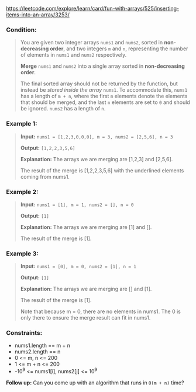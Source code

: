 https://leetcode.com/explore/learn/card/fun-with-arrays/525/inserting-items-into-an-array/3253/

### Condition:

>You are given two integer arrays `nums1` and `nums2`, sorted in **non-decreasing order**, and two integers `m` and `n`, representing the number of elements in `nums1` and `nums2` respectively.
>
>**Merge** `nums1` and `nums2` into a single array sorted in **non-decreasing order**.
>
>The final sorted array should not be returned by the function, but instead be *stored inside the array* `nums1`. To accommodate this, `nums1` has a length of `m + n`, where the first `m` elements denote the elements that should be merged, and the last `n` elements are set to `0` and should be ignored. `nums2` has a length of `n`.

### Example 1:

>**Input:** `nums1 = [1,2,3,0,0,0], m = 3, nums2 = [2,5,6], n = 3`
>
>**Output:** `[1,2,2,3,5,6]`
>
>**Explanation:** The arrays we are merging are [1,2,3] and [2,5,6].
>
>The result of the merge is [1,2,2,3,5,6] with the underlined elements coming from nums1.

### Example 2:

>**Input:** `nums1 = [1], m = 1, nums2 = [], n = 0`
>
>**Output:** `[1]`
>
>**Explanation:** The arrays we are merging are [1] and [].
>
>The result of the merge is [1].

### Example 3:

>**Input:** `nums1 = [0], m = 0, nums2 = [1], n = 1`
>
>**Output:** `[1]`
>
>**Explanation:** The arrays we are merging are [] and [1].
>
>The result of the merge is [1].
>
>Note that because m = 0, there are no elements in nums1. The 0 is only there to ensure the merge result can fit in nums1.

### Constraints:

* nums1.length == m + n
* nums2.length == n
* 0 <= m, n <= 200
* 1 <= m + n <= 200
* -10<sup>9</sup> <= nums1[i], nums2[j] <= 10<sup>9</sup>

**Follow up:** Can you come up with an algorithm that runs in `O(m + n)` time?